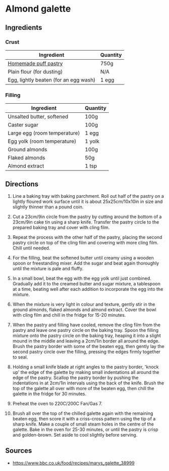 # Almond galette

## Ingredients

### Crust

| Ingredient | Quantity |
| --- | --- |
| [Homemade puff pastry](homemade-puff-pastry.md) | 750g |
| Plain flour (for dusting) | N/A |
| Egg, lightly beaten (for an egg wash) | 1 egg |


### Filling

| Ingredient | Quantity |
| --- | --- |
| Unsalted butter, softened | 100g |
| Caster sugar | 100g |
| Large egg (room temperature) | 1 egg |
| Egg yolk (room temperature) | 1 yolk |
| Ground almonds | 100g |
| Flaked almonds | 50g |
| Almond extract | 1 tsp |


## Directions

1. Line a baking tray with baking parchment. Roll out half of the pastry on a
   lightly floured work surface until it is about 25x25cm/10x10in in size and
   slightly thinner than a pound coin.

2. Cut a 23cm/9in circle from the pastry by cutting around the bottom of a
   23cm/9in cake tin using a sharp knife. Transfer the pastry circle to the
   prepared baking tray and cover with cling film.

3. Repeat the process with the other half of the pastry, placing the second
   pastry circle on top of the cling film and covering with more cling film.
   Chill until needed.

4. For the filling, beat the softened butter until creamy using a wooden spoon
   or freestanding mixer. Add the sugar and beat again thoroughly until the
   mixture is pale and fluffy.

5. In a small bowl, beat the egg with the egg yolk until just combined.
   Gradually add it to the creamed butter and sugar mixture, a tablespoon at a
   time, beating well after each addition to incorporate the egg into the
   mixture.

6. When the mixture is very light in colour and texture, gently stir in the
   ground almonds, flaked almonds and almond extract. Cover the bowl with cling
   film and chill in the fridge for 15-20 minutes.

7. When the pastry and filling have cooled, remove the cling film from the
   pastry and leave one pastry circle on the baking tray. Spoon the filling
   mixture onto the pastry circle on the baking tray, heaping it into a slight
   mound in the middle and leaving a 2cm/1in border all around the edge. Brush
   the pastry border with some of the beaten egg, then gently lay the second
   pastry circle over the filling, pressing the edges firmly together to seal.

8. Holding a small knife blade at right angles to the pastry border, 'knock up'
   the edge of the galette by making small indentations all around the edge of
   the pastry. Scallop the pastry border by pushing the indentations in at
   2cm/1in intervals using the back of the knife. Brush the top of the galette
   all over with more of the beaten egg, then chill the galette in the fridge
   for 30 minutes.

9. Preheat the oven to 220C/200C Fan/Gas 7.

10. Brush all over the top of the chilled galette again with the remaining
    beaten egg, then score it with a criss-cross pattern using the tip of a
    sharp knife. Make a couple of small steam holes in the centre of the
    galette. Bake in the oven for 25-30 minutes, or until the pastry is crisp
    and golden-brown. Set aside to cool slightly before serving.


## Sources

- <https://www.bbc.co.uk/food/recipes/marys_galette_38999>

